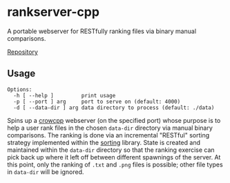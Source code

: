 # rankserver-cpp

A portable webserver for RESTfully ranking files via binary manual comparisons.

[Repository](https://github.com/goromal/rankserver-cpp)

## Usage

```
Options:
  -h [ --help ]         print usage
  -p [ --port ] arg     port to serve on (default: 4000)
  -d [ --data-dir ] arg data directory to process (default: ./data)
```

Spins up a [crowcpp](./crowcpp.md) webserver (on the specified port) whose purpose is to help a user
rank files in the chosen `data-dir` directory via manual binary comparisons. The ranking is done via
an incremental "RESTful" sorting strategy implemented within the [sorting](./sorting.md) library. State
is created and maintained within the `data-dir` directory so that the ranking exercise can pick back up
where it left off between different spawnings of the server. At this point, only the ranking of `.txt` and
`.png` files is possible; other file types in `data-dir` will be ignored.

